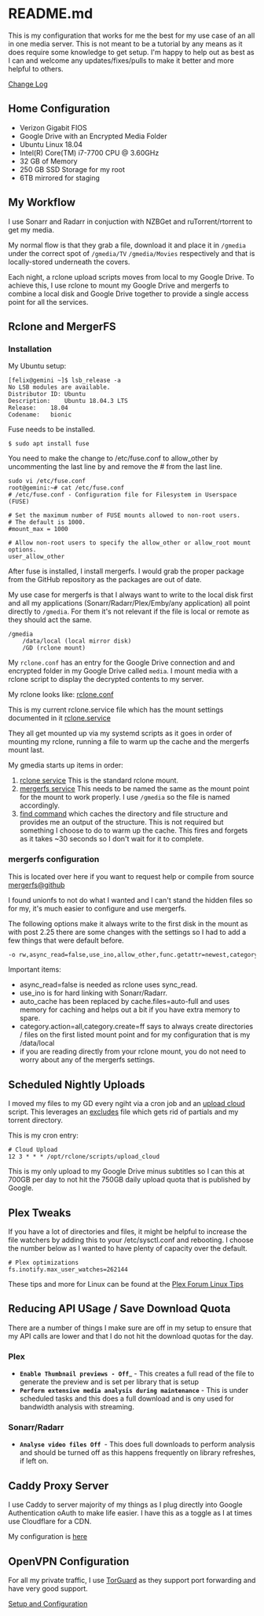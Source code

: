 # README.md

This is my configuration that works for me the best for my use case of an all in one media server. This is not meant to be a tutorial by any means as it does require some knowledge to get setup. I'm happy to help out as best as I can and welcome any updates/fixes/pulls to make it better and more helpful to others.

[Change Log](https://github.com/animosity22/homescripts/blob/master/Changes.MD)

## Home Configuration

- Verizon Gigabit FIOS
- Google Drive with an Encrypted Media Folder
- Ubuntu Linux 18.04
- Intel(R) Core(TM) i7-7700 CPU @ 3.60GHz
- 32 GB of Memory
- 250 GB SSD Storage for my root
- 6TB mirrored for staging

## My Workflow

I use Sonarr and Radarr in conjuction with NZBGet and ruTorrent/rtorrent to get my media. 

My normal flow is that they grab a file, download it and place it in `/gmedia` under the correct spot of `/gmedia/TV` `/gmedia/Movies` respectively and that is locally-stored underneath the covers.

Each night, a rclone upload scripts moves from local to my Google Drive.  To achieve this, I use rclone to mount my Google Drive and mergerfs to combine a local disk and Google Drive together to provide a single access point for all the services.

## Rclone and MergerFS

### Installation
My Ubuntu setup:

```
[felix@gemini ~]$ lsb_release -a
No LSB modules are available.
Distributor ID:	Ubuntu
Description:	Ubuntu 18.04.3 LTS
Release:	18.04
Codename:	bionic
```

Fuse needs to be installed.

```
$ sudo apt install fuse
```
	
You need to make the change to /etc/fuse.conf to allow_other by uncommenting the last line by and remove the # from the last line.

	sudo vi /etc/fuse.conf
	root@gemini:~# cat /etc/fuse.conf
	# /etc/fuse.conf - Configuration file for Filesystem in Userspace (FUSE)
	
	# Set the maximum number of FUSE mounts allowed to non-root users.
	# The default is 1000.
	#mount_max = 1000

	# Allow non-root users to specify the allow_other or allow_root mount options.
	user_allow_other
	
After fuse is installed, I install mergerfs. I would grab the proper package from the GitHub repository as the packages are out of date.

My use case for mergerfs is that I always want to write to the local disk first and all my applications (Sonarr/Radarr/Plex/Emby/any application) all point directly to `/gmedia`. For them it's not relevant if the file is local or remote as they should act the same.

  	/gmedia
        /data/local (local mirror disk)
        /GD (rclone mount)
  

My `rclone.conf` has an entry for the Google Drive connection and and encrypted folder in my Google Drive called `media`. I mount media with a rclone script to display the decrypted contents to my server. 

My rclone looks like: [rclone.conf](https://github.com/animosity22/homescripts/blob/master/rclone.conf)

This is my current rclone.service file which has the mount settings documented in it [rclone.service](https://github.com/animosity22/homescripts/blob/master/systemd/rclone.service)

They all get mounted up via my systemd scripts as it goes in order of mounting my rclone, running a file to warm up the cache and the mergerfs mount last.

My gmedia starts up items in order:
1) [rclone service](https://github.com/animosity22/homescripts/blob/master/systemd/rclone.service) This is the standard rclone mount.
2) [mergerfs service](https://github.com/animosity22/homescripts/blob/master/systemd/gmedia.service) This needs to be named the same as the mount point for the mount to work properly. I use `/gmedia` so the file is named accordingly.
3) [find command](https://github.com/animosity22/homescripts/blob/master/systemd/GD-find.service) which caches the directory and file structure and provides me an output of the structure. This is not required but something I choose to do to warm up the cache. This fires and forgets as it takes ~30 seconds so I don't wait for it to complete.

### mergerfs configuration
This is located over here if you want to request help or compile from source [mergerfs@github](https://github.com/trapexit/mergerfs)

I found unionfs to not do what I wanted and I can't stand the hidden files so for my, it's much easier to configure and use mergerfs.

The following options make it always write to the first disk in the mount as with post 2.25 there are some changes with the settings so I had to add a few things that were default before.

```bash
-o rw,async_read=false,use_ino,allow_other,func.getattr=newest,category.action=all,category.create=ff,cache.files=partial,dropcacheonclose=true
```

Important items:

- async_read=false is needed as rclone uses sync_read.
- use_ino is for hard linking with Sonarr/Radarr.
- auto_cache has been replaced by cache.files=auto-full and uses memory for caching and helps out a bit if you have extra memory to spare.
- category.action=all,category.create=ff says to always create directories / files on the first listed mount point and for my configuration that is my /data/local
- if you are reading directly from your rclone mount, you do not need to worry about any of the mergerfs settings.

## Scheduled Nightly Uploads

I moved my files to my GD every ngiht via a cron job and an [upload cloud](https://github.com/animosity22/homescripts/blob/master/scripts/upload_cloud) script. This leverages an [excludes](https://github.com/animosity22/homescripts/blob/master/scripts/excludes) file which gets rid of partials and my torrent directory.

This is my cron entry:

```
# Cloud Upload
12 3 * * * /opt/rclone/scripts/upload_cloud
```

This is my only upload to my Google Drive minus subtitles so I can this at 700GB per day to not hit the 750GB daily upload quota that is published by Google.

## Plex Tweaks
If you have a lot of directories and files, it might be helpful to increase the file watchers by adding this to your /etc/sysctl.conf and rebooting. I choose the number below as I wanted to have plenty of capacity over the default.

```
# Plex optimizations
fs.inotify.max_user_watches=262144
```

These tips and more for Linux can be found at the [Plex Forum Linux Tips](https://forums.plex.tv/t/linux-tips/276247)

## Reducing API USage / Save Download Quota
There are a number of things I make sure are off in my setup to ensure that my API calls are lower and that I do not hit the download quotas for the day.

### Plex
- **`Enable Thumbnail previews - Off`**_ - This creates a full read of the file to generate the preview and is set per library that is setup
- **`Perform extensive media analysis during maintenance`** - This is under scheduled tasks and this does a full download and is ony used for bandwidth analysis with streaming.

### Sonarr/Radarr
- **`Analyse video files Off `**- This does full downloads to perform analysis and should be turned off as this happens frequently on library refreshes, if left on.

## Caddy Proxy Server

I use Caddy to server majority of my things as I plug directly into Google Authentication oAuth to make life easier. I have this as a toggle as I at times use Cloudflare for a CDN.

My configuration is [here](https://github.com/animosity22/homescripts/blob/master/PROXY.MD)

## OpenVPN Configuration

For all my private traffic, I use [TorGuard](https://torguard.net/) as they support port forwarding and have very good support.

[Setup and Configuration](https://github.com/animosity22/homescripts/blob/master/OPENVPN.MD)
